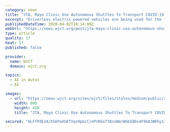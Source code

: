 ```yaml
---
category: news
title: "JTA, Mayo Clinic Use Autonomous Shuttles To Transport COVID-19 Tests In Jacksonville"
excerpt: "Driverless electric-powered vehicles are being used for the first time in the ... traffic and Mayo Clinic staff and are being closely monitored from a mobile command center. “Using artificial intelligence enables us to protect staff from exposure to this contagious virus by using cutting edge autonomous vehicle technology, and frees up ..."
publishedDateTime: 2020-04-02T16:14:00Z
webUrl: "https://news.wjct.org/post/jta-mayo-clinic-use-autonomous-shuttles-transport-covid-19-tests-jacksonville"
type: article
quality: 17
heat: 17
published: false

provider:
  name: WJCT
  domain: wjct.org

topics:
  - AI in Autos
  - AI

images:
  - url: "https://news.wjct.org/sites/wjct/files/styles/medium/public/202004/3951192_0017_0.jpg"
    width: 800
    height: 450
    title: "JTA, Mayo Clinic Use Autonomous Shuttles To Transport COVID-19 Tests In Jacksonville"

secured: "6LFfPdEzA/ES6PaXGKTVqrHpbcC/ePnREeftBsnNmrWbbIQDs4F9k8JWKhy1Irojunvy4BNQpafgANAKf/AxWHTyPl39hGzWxzz6MI8PdNW2O4EDTNPcHGZ1sBSMNgCqcAtndIpwax3L3AxfrmJHuu6YAc1rGqAQBC0iGpH+1TjpV/LHkGCr9KHK6Z9z7Ee6MGBFuRpPmHcMXXXXmusfekm5jifOorrlw+ZA3yLe+y0M0RCko3kZWgEa4riP79V4OxVmX9sdTyZaYlZ7g0JgbosgAnw0iMJyXSgU87JRLS1eim8IgAWf5V6k+VL2wRLGo8zmPbqcnnORZ9g+HtfBihgD+WaQD5SBaVL1F+H9uC+i5azp82/W2zf3LVxmPti/RFb4xhoyrUEY/TP5u1dA3LZnS2YWf5cdqrC8FuqjrA5VenLAsCJw117SgOhgAg9GGSMRmuHuG7PhxTYk7OlbNyPfl2g7Qt7FBgc9x/p2+3Y=;kYGds7/joxMxUjsHTOR5Uw=="
---
```


